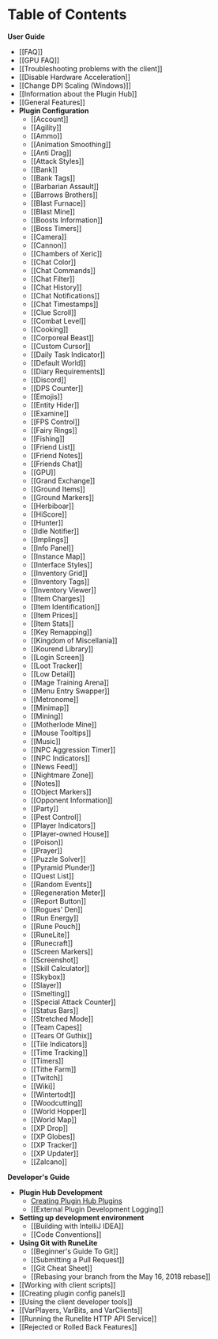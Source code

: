 # Table of Contents
**User Guide**
* [[FAQ]]
* [[GPU FAQ]]
* [[Troubleshooting problems with the client]]
* [[Disable Hardware Acceleration]]
* [[Change DPI Scaling (Windows)]]
* [[Information about the Plugin Hub]]
* [[General Features]]
* **Plugin Configuration**
  * [[Account]]
  * [[Agility]]
  * [[Ammo]]
  * [[Animation Smoothing]]
  * [[Anti Drag]]
  * [[Attack Styles]]
  * [[Bank]]
  * [[Bank Tags]]
  * [[Barbarian Assault]]
  * [[Barrows Brothers]]
  * [[Blast Furnace]]
  * [[Blast Mine]]
  * [[Boosts Information]]
  * [[Boss Timers]]
  * [[Camera]]
  * [[Cannon]]
  * [[Chambers of Xeric]]
  * [[Chat Color]]
  * [[Chat Commands]]
  * [[Chat Filter]]
  * [[Chat History]]
  * [[Chat Notifications]]
  * [[Chat Timestamps]]
  * [[Clue Scroll]]
  * [[Combat Level]]
  * [[Cooking]]
  * [[Corporeal Beast]]
  * [[Custom Cursor]]
  * [[Daily Task Indicator]]
  * [[Default World]]
  * [[Diary Requirements]]
  * [[Discord]]
  * [[DPS Counter]]
  * [[Emojis]]
  * [[Entity Hider]]
  * [[Examine]]
  * [[FPS Control]]
  * [[Fairy Rings]]
  * [[Fishing]]
  * [[Friend List]]
  * [[Friend Notes]]
  * [[Friends Chat]]
  * [[GPU]]
  * [[Grand Exchange]]
  * [[Ground Items]]
  * [[Ground Markers]]
  * [[Herbiboar]]
  * [[HiScore]]
  * [[Hunter]]
  * [[Idle Notifier]]
  * [[Implings]]
  * [[Info Panel]]
  * [[Instance Map]]
  * [[Interface Styles]]
  * [[Inventory Grid]]
  * [[Inventory Tags]]
  * [[Inventory Viewer]]
  * [[Item Charges]]
  * [[Item Identification]]
  * [[Item Prices]]
  * [[Item Stats]]
  * [[Key Remapping]]
  * [[Kingdom of Miscellania]]
  * [[Kourend Library]]
  * [[Login Screen]]
  * [[Loot Tracker]]
  * [[Low Detail]]
  * [[Mage Training Arena]]
  * [[Menu Entry Swapper]]
  * [[Metronome]]
  * [[Minimap]]
  * [[Mining]]
  * [[Motherlode Mine]]
  * [[Mouse Tooltips]]
  * [[Music]]
  * [[NPC Aggression Timer]]
  * [[NPC Indicators]]
  * [[News Feed]]
  * [[Nightmare Zone]]
  * [[Notes]]
  * [[Object Markers]]
  * [[Opponent Information]]
  * [[Party]]
  * [[Pest Control]]
  * [[Player Indicators]]
  * [[Player-owned House]]
  * [[Poison]]
  * [[Prayer]]
  * [[Puzzle Solver]]
  * [[Pyramid Plunder]]
  * [[Quest List]]
  * [[Random Events]]
  * [[Regeneration Meter]]
  * [[Report Button]]
  * [[Rogues' Den]]
  * [[Run Energy]]
  * [[Rune Pouch]]
  * [[RuneLite]]
  * [[Runecraft]]
  * [[Screen Markers]]
  * [[Screenshot]]
  * [[Skill Calculator]]
  * [[Skybox]]
  * [[Slayer]]
  * [[Smelting]]
  * [[Special Attack Counter]]
  * [[Status Bars]]
  * [[Stretched Mode]]
  * [[Team Capes]]
  * [[Tears Of Guthix]]
  * [[Tile Indicators]]
  * [[Time Tracking]]
  * [[Timers]]
  * [[Tithe Farm]]
  * [[Twitch]]
  * [[Wiki]]
  * [[Wintertodt]]
  * [[Woodcutting]]
  * [[World Hopper]]
  * [[World Map]]
  * [[XP Drop]]
  * [[XP Globes]]
  * [[XP Tracker]]
  * [[XP Updater]]
  * [[Zalcano]]

**Developer's Guide**
* **Plugin Hub Development**
  * [Creating Plugin Hub Plugins](https://github.com/runelite/plugin-hub/blob/master/README.md)
  * [[External Plugin Development Logging]]
* **Setting up development environment**
  * [[Building with IntelliJ IDEA]]
  * [[Code Conventions]]
* **Using Git with RuneLite**
  * [[Beginner's Guide To Git]]
  * [[Submitting a Pull Request]]
  * [[Git Cheat Sheet]]
  * [[Rebasing your branch from the May 16, 2018 rebase]]
* [[Working with client scripts]]
* [[Creating plugin config panels]]
* [[Using the client developer tools]]
* [[VarPlayers, VarBits, and VarClients]]
* [[Running the Runelite HTTP API Service]]
* [[Rejected or Rolled Back Features]]
